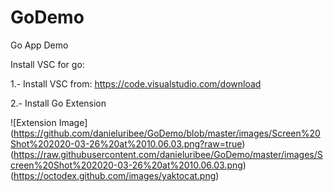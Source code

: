 # GoDemo
Go App Demo

Install VSC for go:

1.- Install VSC from: https://code.visualstudio.com/download

2.- Install Go Extension

![Extension Image]
(https://github.com/danieluribee/GoDemo/blob/master/images/Screen%20Shot%202020-03-26%20at%2010.06.03.png?raw=true)
(https://raw.githubusercontent.com/danieluribee/GoDemo/master/images/Screen%20Shot%202020-03-26%20at%2010.06.03.png)
(https://octodex.github.com/images/yaktocat.png)
